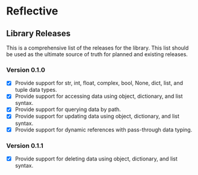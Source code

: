 # Reflective

## Library Releases

This is a comprehensive list of the releases for the library. This list should be used as the ultimate source of truth
for planned and existing releases.

### Version 0.1.0

- [x] Provide support for str, int, float, complex, bool, None, dict, list, and tuple data types.
- [x] Provide support for accessing data using object, dictionary, and list syntax.
- [x] Provide support for querying data by path.
- [x] Provide support for updating data using object, dictionary, and list syntax.
- [x] Provide support for dynamic references with pass-through data typing.

### Version 0.1.1

- [x] Provide support for deleting data using object, dictionary, and list syntax.
